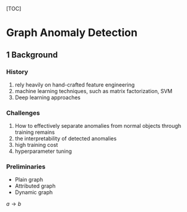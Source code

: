[TOC]

# Graph Anomaly Detection

## 1 Background

### History  
1. rely heavily on hand-crafted feature engineering
2. machine learning techniques, such as matrix factorization, SVM
3. Deep learning approaches



### Challenges  
1. How to effectively separate anomalies from normal objects through training remains
2. the interpretability of detected anomalies
3. high training cost
4. hyperparameter tuning



### Preliminaries  
- Plain graph
- Attributed graph
- Dynamic graph

$a \rightarrow b$
